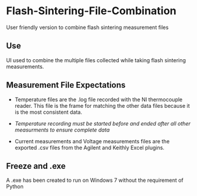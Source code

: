 # Flash-Sintering-File-Combination
User friendly version to combine flash sintering measurement files

## Use
UI used to combine the multiple files collected while taking flash sintering measurements. 

## Measurement File Expectations
* Temperature files are the .log file recorded with the NI thermocouple reader.  This file is the frame for matching the other data files because it is the most consistent data.  

* _Temperature recording must be started before and ended after all other measurments to ensure complete data_

* Current measurements and Voltage measurements files are the exported .csv files from the Agilent and  Keithly Excel plugins.

## Freeze and .exe
A .exe has been created to run on Windows 7 without the requirement of Python
